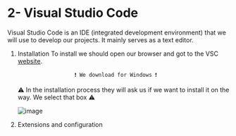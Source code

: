# 2- Visual Studio Code

Visual Studio Code is an IDE (integrated development environment) that we will use to develop our projects. It mainly serves as a text editor.

1. Installation
To install we should open our browser and got to the VSC [website](https://code.visualstudio.com/).  

                         ❗ We download for Windows ❗
                         
    ⚠ In the installation process they will ask us if we want to install it on the way. We select that box ⚠  
    
    ![image](https://github.com/AnaAGG/Como-hacer-un-bootcamp-y-no-morir-en-el-intento/blob/main/Images/VSC.PNG)

2. Extensions and configuration
